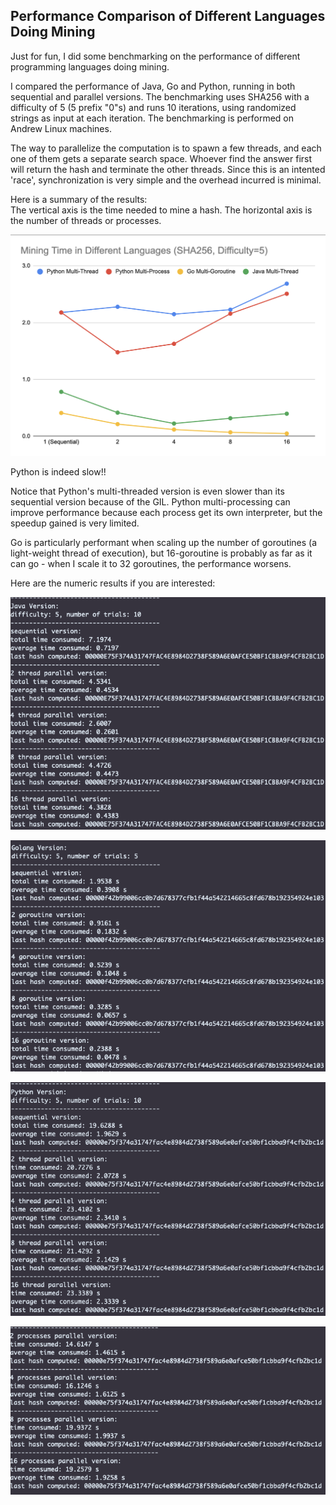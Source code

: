 ## Performance Comparison of Different Languages Doing Mining

Just for fun, I did some benchmarking on the performance of different programming languages doing mining.

I compared the performance of Java, Go and Python, running in both sequential and parallel versions. The benchmarking uses SHA256 with a difficulty of 5 (5 prefix "0"s) and runs 10 iterations, using randomized strings as input at each iteration. The benchmarking is performed on Andrew Linux machines.

The way to parallelize the computation is to spawn a few threads, and each one of them gets a separate search space. Whoever find the answer first will return the hash and terminate the other threads. Since this is an intented 'race', synchronization is very simple and the overhead incurred is minimal.

Here is a summary of the results:  
The vertical axis is the time needed to mine a hash. The horizontal axis is the number of threads or processes.

![benchmark-plot](./benchmark-plot.png)

Python is indeed slow!!

Notice that Python's multi-threaded version is even slower than its sequential version because of the GIL. Python multi-processing can improve performance because each process get its own interpreter, but the speedup gained is very limited.

Go is particularly performant when scaling up the number of goroutines (a light-weight thread of execution), but 16-goroutine is probably as far as it can go - when I scale it to 32 goroutines, the performance worsens.

Here are the numeric results if you are interested:

![java-benchmark](./java-benchmark.png)

![go-benchmark](./go-benchmark.png)

![py-benchmark-1](./py-benchmark-1.png)

![py-benchmark-2](./py-benchmark-2.png)